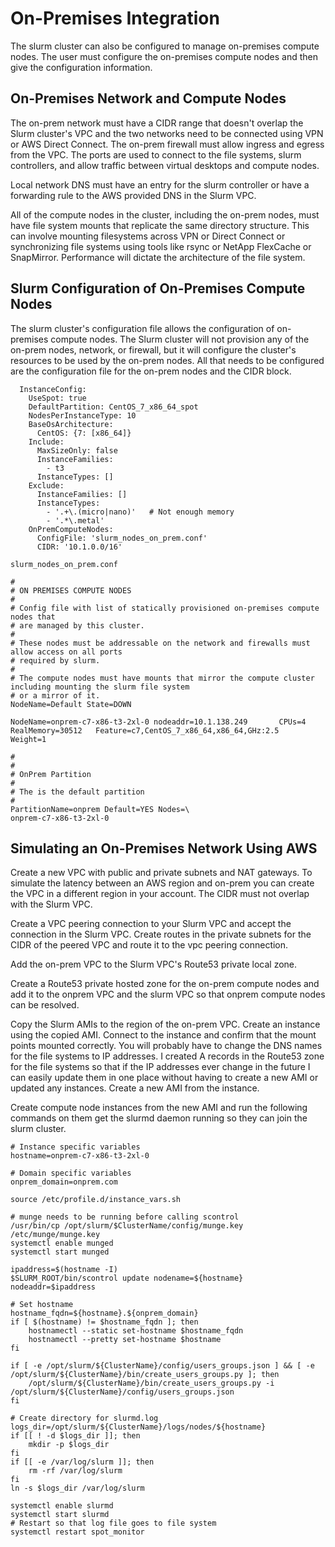 # On-Premises Integration

The slurm cluster can also be configured to manage on-premises compute nodes.
The user must configure the on-premises compute nodes and then give the configuration information.

## On-Premises Network and Compute Nodes

The on-prem network must have a CIDR range that doesn't overlap the Slurm cluster's VPC and the two networks
need to be connected using VPN or AWS Direct Connect.
The on-prem firewall must allow ingress and egress from the VPC.
The ports are used to connect to the file systems, slurm controllers, and allow traffic between virtual desktops and compute nodes.

Local network DNS must have an entry for the slurm controller or have a forwarding rule to the AWS provided DNS in the Slurm VPC.

All of the compute nodes in the cluster, including the on-prem nodes, must have file system mounts that replicate the same directory structure.
This can involve mounting filesystems across VPN or Direct Connect or synchronizing file systems using tools like rsync or NetApp FlexCache or SnapMirror.
Performance will dictate the architecture of the file system.

## Slurm Configuration of On-Premises Compute Nodes

The slurm cluster's configuration file allows the configuration of on-premises compute nodes.
The Slurm cluster will not provision any of the on-prem nodes, network, or firewall, but it will configure
the cluster's resources to be used by the on-prem nodes.
All that needs to be configured are the configuration file for the on-prem nodes and the CIDR block.

```
  InstanceConfig:
    UseSpot: true
    DefaultPartition: CentOS_7_x86_64_spot
    NodesPerInstanceType: 10
    BaseOsArchitecture:
      CentOS: {7: [x86_64]}
    Include:
      MaxSizeOnly: false
      InstanceFamilies:
        - t3
      InstanceTypes: []
    Exclude:
      InstanceFamilies: []
      InstanceTypes:
        - '.+\.(micro|nano)'   # Not enough memory
        - '.*\.metal'
    OnPremComputeNodes:
      ConfigFile: 'slurm_nodes_on_prem.conf'
      CIDR: '10.1.0.0/16'
```

`slurm_nodes_on_prem.conf`

```
#
# ON PREMISES COMPUTE NODES
#
# Config file with list of statically provisioned on-premises compute nodes that
# are managed by this cluster.
#
# These nodes must be addressable on the network and firewalls must allow access on all ports
# required by slurm.
#
# The compute nodes must have mounts that mirror the compute cluster including mounting the slurm file system
# or a mirror of it.
NodeName=Default State=DOWN

NodeName=onprem-c7-x86-t3-2xl-0 nodeaddr=10.1.138.249       CPUs=4  RealMemory=30512   Feature=c7,CentOS_7_x86_64,x86_64,GHz:2.5                Weight=1

#
#
# OnPrem Partition
#
# The is the default partition
#
PartitionName=onprem Default=YES Nodes=\
onprem-c7-x86-t3-2xl-0
```

## Simulating an On-Premises Network Using AWS

Create a new VPC with public and private subnets and NAT gateways.
To simulate the latency between an AWS region and on-prem you can create the VPC in a different region in your account.
The CIDR must not overlap with the Slurm VPC.

Create a VPC peering connection to your Slurm VPC and accept the connection in the Slurm VPC.
Create routes in the private subnets for the CIDR of the peered VPC and route it to the vpc peering connection.

Add the on-prem VPC to the Slurm VPC's Route53 private local zone.

Create a Route53 private hosted zone for the on-prem compute nodes and add it to the onprem VPC and the slurm VPC so that onprem compute nodes
can be resolved.

Copy the Slurm AMIs to the region of the on-prem VPC.
Create an instance using the copied AMI.
Connect to the instance and confirm that the mount points mounted correctly.
You will probably have to change the DNS names for the file systems to IP addresses.
I created A records in the Route53 zone for the file systems so that if the IP addresses ever change in the future I can easily update them in one place without having to create a new AMI or updated any instances.
Create a new AMI from the instance.

Create compute node instances from the new AMI and run the following commands on them get the slurmd daemon running so
they can join the slurm cluster.

```
# Instance specific variables
hostname=onprem-c7-x86-t3-2xl-0

# Domain specific variables
onprem_domain=onprem.com

source /etc/profile.d/instance_vars.sh

# munge needs to be running before calling scontrol
/usr/bin/cp /opt/slurm/$ClusterName/config/munge.key /etc/munge/munge.key
systemctl enable munged
systemctl start munged

ipaddress=$(hostname -I)
$SLURM_ROOT/bin/scontrol update nodename=${hostname} nodeaddr=$ipaddress

# Set hostname
hostname_fqdn=${hostname}.${onprem_domain}
if [ $(hostname) != $hostname_fqdn ]; then
    hostnamectl --static set-hostname $hostname_fqdn
    hostnamectl --pretty set-hostname $hostname
fi

if [ -e /opt/slurm/${ClusterName}/config/users_groups.json ] && [ -e /opt/slurm/${ClusterName}/bin/create_users_groups.py ]; then
    /opt/slurm/${ClusterName}/bin/create_users_groups.py -i /opt/slurm/${ClusterName}/config/users_groups.json
fi

# Create directory for slurmd.log
logs_dir=/opt/slurm/${ClusterName}/logs/nodes/${hostname}
if [[ ! -d $logs_dir ]]; then
    mkdir -p $logs_dir
fi
if [[ -e /var/log/slurm ]]; then
    rm -rf /var/log/slurm
fi
ln -s $logs_dir /var/log/slurm

systemctl enable slurmd
systemctl start slurmd
# Restart so that log file goes to file system
systemctl restart spot_monitor
```
